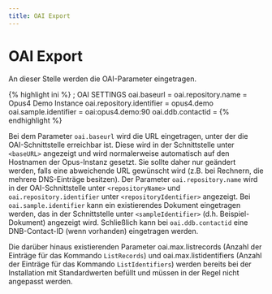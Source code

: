 ```yaml
---
title: OAI Export
---
```


# OAI Export

An dieser Stelle werden die OAI-Parameter eingetragen.

{% highlight ini %}
; OAI SETTINGS
oai.baseurl =
oai.repository.name = Opus4 Demo Instance
oai.repository.identifier = opus4.demo
oai.sample.identifier = oai:opus4.demo:90
oai.ddb.contactid =
{% endhighlight %}

Bei dem Parameter `oai.baseurl` wird die URL eingetragen, unter der die OAI-Schnittstelle
erreichbar ist. Diese wird in der Schnittstelle unter `<baseURL>` angezeigt und wird normalerweise
automatisch auf den Hostnamen der Opus-Instanz gesetzt. Sie sollte daher nur geändert werden,
falls eine abweichende URL gewünscht wird (z.B. bei Rechnern, die mehrere DNS-Einträge
besitzen). Der Parameter `oai.repository.name` wird in der OAI-Schnittstelle unter
`<repositoryName>` und `oai.repository.identifier` unter `<repositoryIdentifier>` angezeigt. Bei
`oai.sample.identifier` kann ein existierendes Dokument eingetragen werden, das in der
Schnittstelle unter `<sampleIdentifier>` (d.h. Beispiel-Dokument) angezeigt wird. Schließlich kann bei
`oai.ddb.contactid` eine DNB-Contact-ID (wenn vorhanden) eingetragen werden.

Die darüber hinaus existierenden Parameter oai.max.listrecords (Anzahl der Einträge für das
Kommando `ListRecords`) und oai.max.listidentifiers (Anzahl der Einträge für das Kommando
`ListIdentifiers`) werden bereits bei der Installation mit Standardwerten befüllt und müssen in der
Regel nicht angepasst werden.
